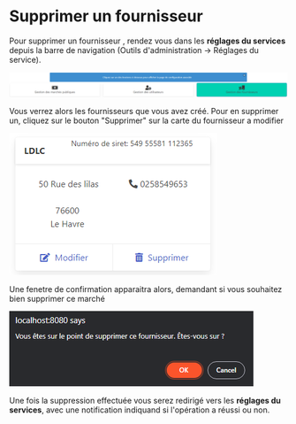 # Supprimer un fournisseur



Pour supprimer un fournisseur , rendez vous dans les **réglages du services** depuis la barre de navigation (Outils d'administration -> Réglages du service).

![Cliquez sur le bouton à droite "Gestion des fournisseurs"](<../../.gitbook/assets/image (13).png>)



Vous verrez alors les fournisseurs que vous avez créé. Pour en supprimer un, cliquez sur le bouton "Supprimer" sur la carte du fournisseur a modifier

![Un exemple de fournisseur](<../../.gitbook/assets/image (16).png>)

Une fenetre de confirmation apparaitra alors, demandant si vous souhaitez bien supprimer ce marché

![Alerte de suppression](<../../.gitbook/assets/image (11).png>)

Une fois la suppression effectuée vous serez redirigé vers les **réglages du services**, avec une notification indiquand si l'opération a réussi ou non.&#x20;

